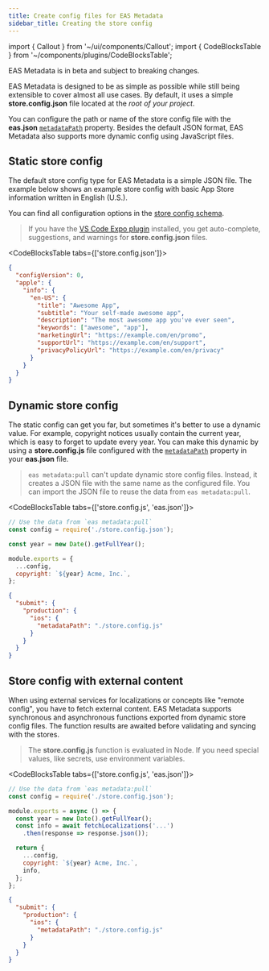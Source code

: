 ```yaml
---
title: Create config files for EAS Metadata
sidebar_title: Creating the store config
---
```


import { Callout } from '~/ui/components/Callout';
import { CodeBlocksTable } from '~/components/plugins/CodeBlocksTable';

<Callout type="warning">
  EAS Metadata is in beta and subject to breaking changes.
</Callout>
<br />

EAS Metadata is designed to be as simple as possible while still being extensible to cover almost all use cases.
By default, it uses a simple **store.config.json** file located at the _root of your project_.

You can configure the path or name of the store config file with the **eas.json** [`metadataPath`](../../submit/eas-json.md#metadatapath) property.
Besides the default JSON format, EAS Metadata also supports more dynamic config using JavaScript files.

## Static store config

The default store config type for EAS Metadata is a simple JSON file.
The example below shows an example store config with basic App Store information written in English (U.S.).

You can find all configuration options in the [store config schema](./schema.md).

> If you have the [VS Code Expo plugin](https://github.com/expo/vscode-expo#readme) installed, you get auto-complete, suggestions, and warnings for **store.config.json** files.

<CodeBlocksTable tabs={['store.config.json']}>

```json
{
  "configVersion": 0,
  "apple": {
    "info": {
      "en-US": {
        "title": "Awesome App",
        "subtitle": "Your self-made awesome app",
        "description": "The most awesome app you've ever seen",
        "keywords": ["awesome", "app"],
        "marketingUrl": "https://example.com/en/promo",
        "supportUrl": "https://example.com/en/support",
        "privacyPolicyUrl": "https://example.com/en/privacy"
      }
    }
  }
}
```

</CodeBlocksTable>


## Dynamic store config

The static config can get you far, but sometimes it's better to use a dynamic value.
For example, copyright notices usually contain the current year, which is easy to forget to update every year.
You can make this dynamic by using a **store.config.js** file configured with the [`metadataPath`](../../submit/eas-json.md#metadatapath) property in your **eas.json** file.

> `eas metadata:pull` can't update dynamic store config files. Instead, it creates a JSON file with the same name as the configured file. You can import the JSON file to reuse the data from `eas metadata:pull`.

<CodeBlocksTable tabs={['store.config.js', 'eas.json']}>

```js
// Use the data from `eas metadata:pull`
const config = require('./store.config.json');

const year = new Date().getFullYear();

module.exports = {
  ...config,
  copyright: `${year} Acme, Inc.`,
};
```

```json
{
  "submit": {
    "production": {
      "ios": {
        "metadataPath": "./store.config.js"
      }
    }
  }
}
```

</CodeBlocksTable>

## Store config with external content

When using external services for localizations or concepts like "remote config", you have to fetch external content.
EAS Metadata supports synchronous and asynchronous functions exported from dynamic store config files.
The function results are awaited before validating and syncing with the stores.

> The **store.config.js** function is evaluated in Node. If you need special values, like secrets, use environment variables.

<CodeBlocksTable tabs={['store.config.js', 'eas.json']}>

```js
// Use the data from `eas metadata:pull`
const config = require('./store.config.json');

module.exports = async () => {
  const year = new Date().getFullYear();
  const info = await fetchLocalizations('...')
    .then(response => response.json());

  return {
    ...config,
    copyright: `${year} Acme, Inc.`,
    info,
  };
};
```

```json
{
  "submit": {
    "production": {
      "ios": {
        "metadataPath": "./store.config.js"
      }
    }
  }
}
```

</CodeBlocksTable>
